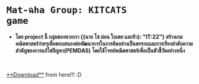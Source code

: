 <code style="color: rgb((139,168,136));"><h1>Mat-ฉha Group: KITCATS game</h1></code>
- <b>โดย project นี้ กลุ่มของพวกเรา {(นาย โซ ม่อน ใบเตย และทิว): "IT:22"} สร้างเกมคณิตศาสตร์ง่ายๆเพื่อตอบสนองต่อพัฒนาการในการคิดอย่างเป็นตรรกะและการเรียงลำดับความสำคัญของการแก้ไขปัญหา(PEMDAS) โดยใช้โจทย์คณิตศาสตร์เพื่อเป็นตัวชี้วัดอย่างหนึ่ง</b>
<br>
<p></p><a href="https://drive.google.com/file/d/1Gtl8o0yIAOlkurdTKoXQKZ542QpAqml-/view" target="_blank" >**Download**</a> from here!!! :D</p>
